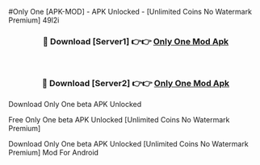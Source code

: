 #Only One [APK-MOD] - APK Unlocked - [Unlimited Coins No Watermark Premium] 49l2i



<div align="center">

<h3>🔴 Download [Server1] 👉👉 <a href="https://momento.my/?title=Only_One">Only One Mod Apk</a></h3><br>

<h3>🔴 Download [Server2] 👉👉 <a href="https://momento.my/?title=Only_One">Only One Mod Apk</a></h3>
</div>



Download Only One beta APK Unlocked

Free Only One beta APK Unlocked [Unlimited Coins No Watermark Premium]

Download Only One beta APK Unlocked [Unlimited Coins No Watermark Premium] Mod For Android
